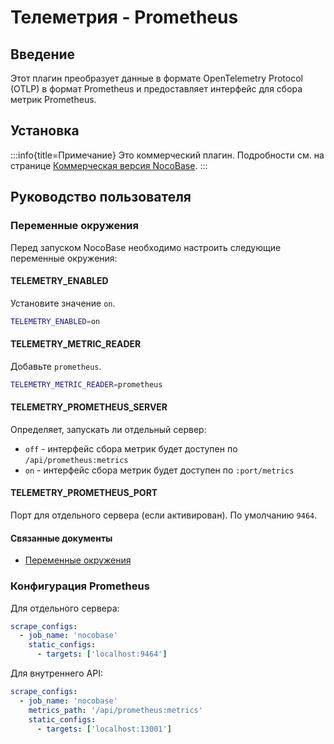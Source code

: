 # Телеметрия - Prometheus

<PluginInfo name="telemetry-prometheus"></PluginInfo>

## Введение

Этот плагин преобразует данные в формате OpenTelemetry Protocol (OTLP) в формат Prometheus и предоставляет интерфейс для сбора метрик Prometheus.

## Установка

:::info{title=Примечание}
Это коммерческий плагин. Подробности см. на странице [Коммерческая версия NocoBase](https://www.nocobase.com/commercial).
:::

## Руководство пользователя

### Переменные окружения

Перед запуском NocoBase необходимо настроить следующие переменные окружения:

#### TELEMETRY_ENABLED

Установите значение `on`.

```bash
TELEMETRY_ENABLED=on
```

#### TELEMETRY_METRIC_READER

Добавьте `prometheus`.

```bash
TELEMETRY_METRIC_READER=prometheus
```

#### TELEMETRY_PROMETHEUS_SERVER

Определяет, запускать ли отдельный сервер:

- `off` - интерфейс сбора метрик будет доступен по `/api/prometheus:metrics`
- `on` - интерфейс сбора метрик будет доступен по `:port/metrics`

#### TELEMETRY_PROMETHEUS_PORT

Порт для отдельного сервера (если активирован). По умолчанию `9464`.

#### Связанные документы

- [Переменные окружения](../../welcome/getting-started/env.md#telemetry_enabled)

### Конфигурация Prometheus

Для отдельного сервера:

```yaml
scrape_configs:
  - job_name: 'nocobase'
    static_configs:
      - targets: ['localhost:9464']
```

Для внутреннего API:

```yaml
scrape_configs:
  - job_name: 'nocobase'
    metrics_path: '/api/prometheus:metrics'
    static_configs:
      - targets: ['localhost:13001']
```
